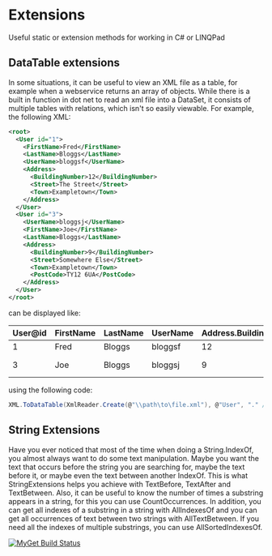 # Extensions
Useful static or extension methods for working in C# or LINQPad

## DataTable extensions
In some situations, it can be useful to view an XML file as a table, for example when a webservice returns an array of objects.  While there is a built in function in dot net to read an xml file into a DataSet, it consists of multiple tables with relations, which isn't so easily viewable.
For example, the following XML:
```xml
<root>
  <User id="1">
    <FirstName>Fred</FirstName>
    <LastName>Bloggs</LastName>
    <UserName>bloggsf</UserName>
    <Address>
      <BuildingNumber>12</BuildingNumber>
      <Street>The Street</Street>
      <Town>Exampletown</Town>
    </Address>
  </User>
  <User id="3">
    <UserName>bloggsj</UserName>
    <FirstName>Joe</FirstName>
    <LastName>Bloggs</LastName>
    <Address>
      <BuildingNumber>9</BuildingNumber>
      <Street>Somewhere Else</Street>
      <Town>Exampletown</Town>
      <PostCode>TY12 6UA</PostCode>
    </Address>
  </User>
</root>
```
can be displayed like:

User@id | FirstName | LastName | UserName | Address.BuildingNumber | Address.Street | Address.Town | Address.PostCode
--- | --- | --- | --- | --- | --- | --- | ---
1 | Fred | Bloggs | bloggsf | 12 | The Street | Exampletown | null
3 | Joe | Bloggs | bloggsj | 9 | Somewhere Else | Exampletown | TY12 6UA

using the following code:
```cs
XML.ToDataTable(XmlReader.Create(@"\\path\to\file.xml"), @"User", "." /* don't shorten column names*/, true /* include attributes */, true /* reverse hierarchy */);
```

## String Extensions
Have you ever noticed that most of the time when doing a String.IndexOf, you almost always want to do some text manipulation.  Maybe you want the text that occurs before the string you are searching for, maybe the text before it, or maybe even the text between another IndexOf.  This is what StringExtensions helps you achieve with TextBefore, TextAfter and TextBetween.  Also, it can be useful to know the number of times a substring appears in a string, for this you can use CountOccurrences.  In addition, you can get all indexes of a substring in a string with AllIndexesOf and you can get all occurrences of text between two strings with AllTextBetween.  If you need all the indexes of multiple substrings, you can use AllSortedIndexesOf.

[![MyGet Build Status](https://www.myget.org/BuildSource/Badge/progamer-me?identifier=4653f437-eca9-4422-9a81-662bceb36acc)](https://www.myget.org/)

